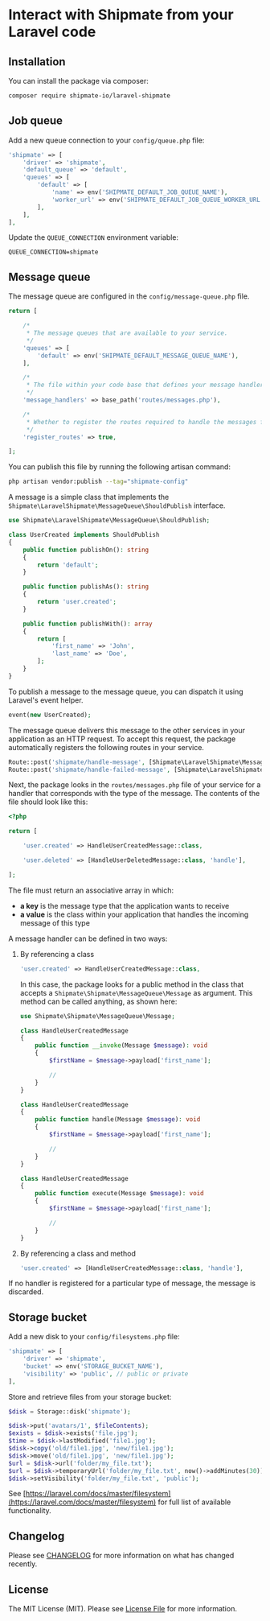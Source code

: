 # Interact with Shipmate from your Laravel code

## Installation

You can install the package via composer:

```bash
composer require shipmate-io/laravel-shipmate
```

## Job queue

Add a new queue connection to your `config/queue.php` file:

```php
'shipmate' => [
    'driver' => 'shipmate',
    'default_queue' => 'default',
    'queues' => [
        'default' => [
            'name' => env('SHIPMATE_DEFAULT_JOB_QUEUE_NAME'),
            'worker_url' => env('SHIPMATE_DEFAULT_JOB_QUEUE_WORKER_URL'),
        ],
    ],
],
```

Update the `QUEUE_CONNECTION` environment variable:

```
QUEUE_CONNECTION=shipmate
```

## Message queue

The message queue are configured in the `config/message-queue.php` file.

```php
return [

    /*
     * The message queues that are available to your service.
     */
    'queues' => [
        'default' => env('SHIPMATE_DEFAULT_MESSAGE_QUEUE_NAME'),
    ],

    /*
     * The file within your code base that defines your message handlers.
     */
    'message_handlers' => base_path('routes/messages.php'),

    /*
     * Whether to register the routes required to handle the messages from the message queues.
     */
    'register_routes' => true,

];
```

You can publish this file by running the following artisan command:

```bash
php artisan vendor:publish --tag="shipmate-config"
```

A message is a simple class that implements the `Shipmate\LaravelShipmate\MessageQueue\ShouldPublish` interface.

```php
use Shipmate\LaravelShipmate\MessageQueue\ShouldPublish;

class UserCreated implements ShouldPublish
{
    public function publishOn(): string
    {
        return 'default';
    }

    public function publishAs(): string
    {
        return 'user.created';
    }

    public function publishWith(): array
    {
        return [
            'first_name' => 'John',
            'last_name' => 'Doe',
        ];
    }
}
```

To publish a message to the message queue, you can dispatch it using Laravel's event helper.

```php
event(new UserCreated);
```

The message queue delivers this message to the other services in your application as an HTTP request. To accept
this request, the package automatically registers the following routes in your service.

```php
Route::post('shipmate/handle-message', [Shipmate\LaravelShipmate\MessageQueue\MessageQueueController::class, 'handleMessage']);
Route::post('shipmate/handle-failed-message', [Shipmate\LaravelShipmate\MessageQueue\MessageQueueController::class, 'handleFailedMessage']);
```

Next, the package looks in the `routes/messages.php` file of your service for a handler that corresponds with the
type of the message. The contents of the file should look like this:

```php
<?php

return [

    'user.created' => HandleUserCreatedMessage::class,

    'user.deleted' => [HandleUserDeletedMessage::class, 'handle'],

];
```

The file must return an associative array in which:
- **a key** is the message type that the application wants to receive
- **a value** is the class within your application that handles the incoming message of this type

A message handler can be defined in two ways:

1. By referencing a class

    ```php
    'user.created' => HandleUserCreatedMessage::class,
    ```

   In this case, the package looks for a public method in the class that accepts a `Shipmate\Shipmate\MessageQueue\Message`
   as argument. This method can be called anything, as shown here:

    ```php
    use Shipmate\Shipmate\MessageQueue\Message;
   
    class HandleUserCreatedMessage
    {
        public function __invoke(Message $message): void
        {
            $firstName = $message->payload['first_name'];
   
            //
        }
    }
    
    class HandleUserCreatedMessage
    {
        public function handle(Message $message): void
        {
            $firstName = $message->payload['first_name'];
   
            //
        }
    }
    
    class HandleUserCreatedMessage
    {
        public function execute(Message $message): void
        {
            $firstName = $message->payload['first_name'];
   
            //
        }
    }
    ```

2. By referencing a class and method

    ```php
    'user.created' => [HandleUserCreatedMessage::class, 'handle'],
    ```

If no handler is registered for a particular type of message, the message is discarded.

## Storage bucket

Add a new disk to your `config/filesystems.php` file:

```php
'shipmate' => [
    'driver' => 'shipmate',
    'bucket' => env('STORAGE_BUCKET_NAME'),
    'visibility' => 'public', // public or private
],
```

Store and retrieve files from your storage bucket:

```php
$disk = Storage::disk('shipmate');

$disk->put('avatars/1', $fileContents);
$exists = $disk->exists('file.jpg');
$time = $disk->lastModified('file1.jpg');
$disk->copy('old/file1.jpg', 'new/file1.jpg');
$disk->move('old/file1.jpg', 'new/file1.jpg');
$url = $disk->url('folder/my_file.txt');
$url = $disk->temporaryUrl('folder/my_file.txt', now()->addMinutes(30));
$disk->setVisibility('folder/my_file.txt', 'public');
```

See [https://laravel.com/docs/master/filesystem](https://laravel.com/docs/master/filesystem) for full list of available functionality.

## Changelog

Please see [CHANGELOG](CHANGELOG.md) for more information on what has changed recently.

## License

The MIT License (MIT). Please see [License File](LICENSE.md) for more information.
